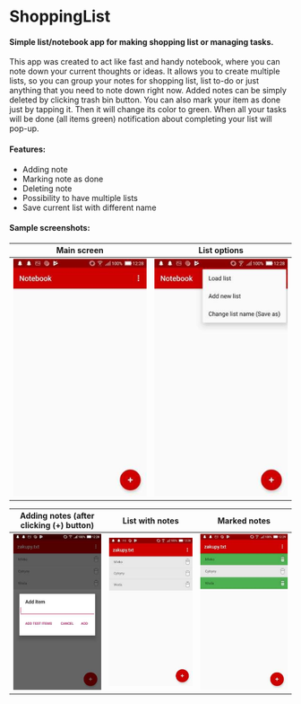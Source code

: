 # ShoppingList
#### Simple list/notebook app for making shopping list or managing tasks.
This app was created to act like fast and handy notebook, where you can note down your current thoughts or ideas.
It allows you to create multiple lists, so you can group your notes for shopping list, list to-do or just anything that you need to note down right now.
Added notes can be simply deleted by clicking trash bin button. You can also mark your item as done just by tapping it. Then it will change its color to green.
When all your tasks will be done (all items green) notification about completing your list will pop-up.

#### Features:
- Adding note
- Marking note as done
- Deleting note
- Possibility to have multiple lists
- Save current list with different name

#### Sample screenshots:

Main screen | List options
:---:|:---:
![main_screen](https://github.com/Myshhu/ShoppingList/blob/master/img/n4.jpg)  |  ![list_options](https://github.com/Myshhu/ShoppingList/blob/master/img/n2.jpg)

Adding notes (after clicking (+) button) | List with notes | Marked notes
:---:|:---:|:---:
![adding_notes](https://github.com/Myshhu/ShoppingList/blob/master/img/n5.jpg) | ![list_with_notes](https://github.com/Myshhu/ShoppingList/blob/master/img/n3.jpg) | ![marked_notes](https://github.com/Myshhu/ShoppingList/blob/master/img/n1.jpg)
